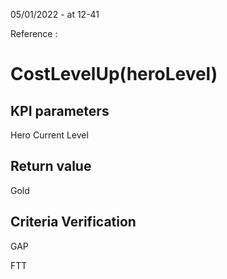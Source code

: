 05/01/2022 - at 12-41


Reference : 


# CostLevelUp(heroLevel)


## KPI parameters

Hero Current Level

## Return value

Gold

## Criteria Verification

GAP 

FTT
